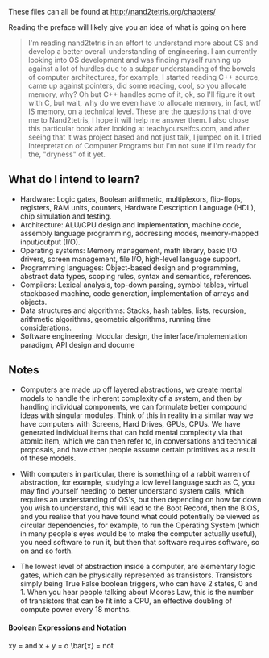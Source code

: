 These files can all be found at http://nand2tetris.org/chapters/

Reading the preface will likely give you an idea of what is going on here

> I'm reading nand2tetris in an effort to understand more about CS and develop a better overall understanding of engineering. I am currently looking into OS development and was finding myself running up against a lot of hurdles due to a subpar understanding of the bowels of computer architectures, for example, I started reading C++ source, came up against pointers, did some reading, cool, so you allocate memory, why? Oh but C++ handles some of it, ok, so I'll figure it out with C, but wait, why do we even have to allocate memory, in fact, wtf IS memory, on a technical level. These are the questions that drove me to Nand2tetris, I hope it will help me answer them. I also chose this particular book after looking at teachyourselfcs.com, and after seeing that it was project based and not just talk, I jumped on it. I tried Interpretation of Computer Programs but I'm not sure if I'm ready for the, "dryness" of it yet. 

## What do I intend to learn?

* Hardware: Logic gates, Boolean arithmetic, multiplexors, flip-flops, registers,
RAM units, counters, Hardware Description Language (HDL), chip simulation and
testing.
* Architecture: ALU/CPU design and implementation, machine code, assembly
language programming, addressing modes, memory-mapped input/output (I/O).
* Operating systems: Memory management, math library, basic I/O drivers,
screen management, file I/O, high-level language support.
* Programming languages: Object-based design and programming, abstract data
types, scoping rules, syntax and semantics, references.
* Compilers: Lexical analysis, top-down parsing, symbol tables, virtual stackbased
machine, code generation, implementation of arrays and objects.
* Data structures and algorithms: Stacks, hash tables, lists, recursion, arithmetic
algorithms, geometric algorithms, running time considerations.
* Software engineering: Modular design, the interface/implementation paradigm,
API design and docume

## Notes

* Computers are made up off layered abstractions, we create mental models to handle the inherent complexity of a system, and then by handling individual components, we can formulate better compound ideas with singular modules. Think of this in reality in a similar way we have computers with Screens, Hard Drives, GPUs, CPUs. We have generated individual items that can hold mental complexity via that atomic item, which we can then refer to, in conversations and technical proposals, and have other people assume certain primitives as a result of these models. 

* With computers in particular, there is something of a rabbit warren of abstraction, for example, studying a low level language such as C, you may find yourself needing to better understand system calls, which requires an understanding of OS's, but then depending on how far down you wish to understand, this will lead to the Boot Record, then the BIOS, and you realise that you have found what could potentially be viewed as circular dependencies, for example, to run the Operating System (which in many people's eyes would be to make the computer actually useful), you need software to run it, but then that software requires software, so on and so forth.

* The lowest level of abstraction inside a computer, are elementary logic gates, which can be physically represented as transistors. Transistors simply being True False boolean triggers, who can have 2 states, 0 and 1. When you hear people talking about Moores Law, this is the number of transistors that can be fit into a CPU, an effective doubling of compute power every 18 months. 

#### Boolean Expressions and Notation
xy    = and
x + y = o
\bar{x} = not
